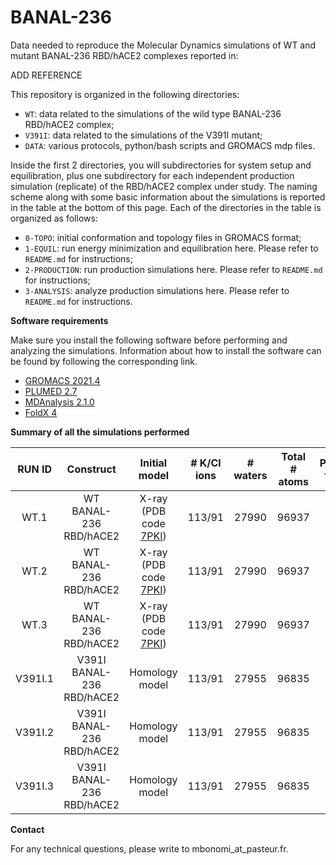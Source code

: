 # BANAL-236
Data needed to reproduce the Molecular Dynamics simulations of WT and mutant BANAL-236 RBD/hACE2 complexes reported in:

ADD REFERENCE

This repository is organized in the following directories:
* `WT`: data related to the simulations of the wild type BANAL-236 RBD/hACE2 complex;
* `V391I`: data related to the simulations of the V391I mutant;
* `DATA`: various protocols, python/bash scripts and GROMACS mdp files.

Inside the first 2 directories, you will subdirectories for system setup and equilibration, plus one subdirectory for each independent 
production simulation (replicate) of the RBD/hACE2 complex under study. 
The naming scheme along with some basic information about the simulations is reported in the table at the bottom of this page.
Each of the directories in the table is organized as follows:
* `0-TOPO`: initial conformation and topology files in GROMACS format;
* `1-EQUIL`: run energy minimization and equilibration here. Please refer to `README.md` for instructions;
* `2-PRODUCTION`: run production simulations here. Please refer to `README.md` for instructions; 
* `3-ANALYSIS`: analyze production simulations here. Please refer to `README.md` for instructions.

**Software requirements**

Make sure you install the following software before performing and analyzing the simulations. Information about
how to install the software can be found by following the corresponding link.  

* [GROMACS 2021.4](https://www.gromacs.org)
* [PLUMED 2.7](https://www.plumed.org)
* [MDAnalysis 2.1.0](https://www.mdanalysis.org)
* [FoldX 4](http://foldxsuite.crg.eu)

**Summary of all the simulations performed**

|   RUN ID	   |  Construct	| Initial model	| # K/Cl ions |	 # waters | Total # atoms | Production time [ns] |
| :------: |  :------:  |     :------:  | :------:    | :------:  | :------:      | :------:             |
| WT.1 | WT BANAL-236 RBD/hACE2 | X-ray (PDB code [7PKI](https://www.rcsb.org/structure/7PKI)) | 113/91 | 27990 | 96937 | 1000 |
| WT.2 | WT BANAL-236 RBD/hACE2 | X-ray (PDB code [7PKI](https://www.rcsb.org/structure/7PKI)) | 113/91 | 27990 | 96937 | 1000 |
| WT.3 | WT BANAL-236 RBD/hACE2 | X-ray (PDB code [7PKI](https://www.rcsb.org/structure/7PKI)) | 113/91 | 27990 | 96937 | 1000 |
| V391I.1 | V391I BANAL-236 RBD/hACE2 |	Homology model  | 113/91 | 27955 | 96835 | 1000 |
| V391I.2 | V391I BANAL-236 RBD/hACE2 |	Homology model  | 113/91 | 27955 | 96835 | 1000 |
| V391I.3 | V391I BANAL-236 RBD/hACE2 |	Homology model  | 113/91 | 27955 | 96835 | 1000 |

**Contact**

For any technical questions, please write to mbonomi_at_pasteur.fr.
